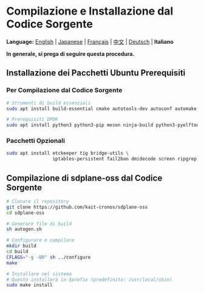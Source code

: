 # Compilazione e Installazione dal Codice Sorgente

**Language:** [English](../en/build-install-source.md) | [Japanese](../ja/build-install-source.md) | [Français](../fr/build-install-source.md) | [中文](../zh/build-install-source.md) | [Deutsch](../de/build-install-source.md) | **Italiano**

**In generale, si prega di seguire questa procedura.**

## Installazione dei Pacchetti Ubuntu Prerequisiti

### Per Compilazione dal Codice Sorgente
```bash
# Strumenti di build essenziali
sudo apt install build-essential cmake autotools-dev autoconf automake libtool pkg-config

# Prerequisiti DPDK
sudo apt install python3 python3-pip meson ninja-build python3-pyelftools libnuma-dev pkgconf
```

### Pacchetti Opzionali
```bash
sudo apt install etckeeper tig bridge-utils \
                 iptables-persistent fail2ban dmidecode screen ripgrep
```

## Compilazione di sdplane-oss dal Codice Sorgente

```bash
# Clonare il repository
git clone https://github.com/kait-cronos/sdplane-oss
cd sdplane-oss

# Generare file di build
sh autogen.sh

# Configurare e compilare
mkdir build
cd build
CFLAGS="-g -O0" sh ../configure
make

# Installare nel sistema
# Questo installerà in $prefix (predefinito: /usr/local/sbin)
sudo make install
```